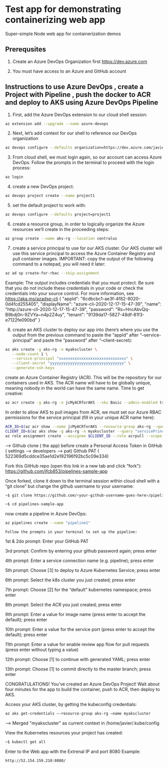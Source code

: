 # Test app for demonstrating containerizing web app

Super-simple Node web app for containerization demos


## Prerequsites
1. Create an Azure DevOps Organization first 
https://dev.azure.com

2. You must have access to an Azure and GitHub account

## Instructions to use Azure DevOps , create a Project with Pipeline , push the docker to ACR and deploy to AKS using Azure DevOps Pipeline
1. First, add the Azure DevOps extension to our cloud shell session:
```bash
az extension add --upgrade --name azure-devops
```
2. Next, let’s add context for our shell to reference our DevOps organization
```bash
az devops configure --defaults organization=https://dev.azure.com/javiercaparo574/
```

3. From cloud shell, we must login again, so our account can access Azure DevOps. Follow the prompts in the terminal to proceed with the login process:
```bash
az login
```

4. create a new DevOps project:
```bash
az devops project create --name project1
```

5. set the default project to work with:
```bash
az devops configure --defaults project=project1
```

6. create a resource group, in order to logically organize the Azure resources we’ll create in the proceeding steps:
```bash
az group create --name aks-rg --location centralus 
```

7. create a service principal to use for our AKS cluster. Our AKS cluster will use this service principal to access the Azure Container Registry and pull container images.
IMPORTANT: copy the output of the following command to a notepad, you will need it later:
```bash
az ad sp create-for-rbac --skip-assignment
```
Example:
The output includes credentials that you must protect. Be sure that you do not include these credentials in your code or check the credentials into your source control. For more information, see https://aka.ms/azadsp-cli
{
  "appId": "6cdbcbc1-ae3f-4f82-8020-0d4fcd255405",
  "displayName": "azure-cli-2020-12-17-15-47-39",
  "name": "http://azure-cli-2020-12-17-15-47-39",
  "password": "Rs~HncAbvQq-B9bdj0n-9ZVYa~n4p2Z4uy",
  "tenant": "9139da17-5827-48df-81f3-e7122fe090bd"
}


8. create an AKS cluster to deploy our app into (here’s where you use the output from the previous command to paste the “appId” after “–service-principal” and paste the “password” after “–client-secret):
```bash
az aks create -g aks-rg -n myakscluster \
   --node-count 1 \
   --service-principal "xxxxxxxxxxxxxxxxxxxxxxxxxxxxxx" \
   --client-secret "yyyyyyyyyyyyyyyyyyyyyyyyyyyyyyyyy" \
   --generate-ssh-keys
 ```  
create an Azure Container Registry (ACR). This will be the repository for our containers used in AKS. The ACR name will have to be globally unique, meaning nobody in the world can have the same name. Time to get creative:
```bash
az acr create -g aks-rg -n jcMyACRforAKS --sku Basic --admin-enabled true
```  

In order to allow AKS to pull images from ACR, we must set our Azure RBAC permissions for the service principal (fill in your unique ACR name here):
```bash
ACR_ID=$(az acr show --name jcMyACRforAKS --resource-group aks-rg --query "id" --output tsv)
CLIENT_ID=$(az aks show -g aks-rg -n myakscluster --query "servicePrincipalProfile.clientId" --output tsv)
az role assignment create --assignee $CLIENT_ID --role acrpull --scope $ACR_ID
``` 

--> Github clone ( the app)
 before create a Personal Access Token in GitHub ( settings --> developers --> pat)
Github PAT ( 522369d5cddce35ae1d2e192196f92bc5c09e334)

Fork this GitHub repo (open this link in a new tab and click “fork”): https://github.com/jfcb853/pipelines-sample-app

Once forked, clone it down to the terminal session within cloud shell with a “git clone” but change the github username to your username:
```bash
~$ git clone https://github.com/<your-github-username-goes-here>/pipelines-sample-app.git

~$ cd pipelines-sample-app
```
now create a pipeline in Azure DevOps:
```bash
az pipelines create --name "pipeline1"
```
    Follow the prompts in your terminal to set up the pipeline:
	
1st & 2do prompt: Enter your GitHub PAT 

3rd prompt: Confirm by entering your github password again; press enter

4th prompt: Enter a service connection name (e.g. pipeline); press enter

5th prompt: Choose [3] to deploy to Azure Kubernetes Service; press enter

6th prompt: Select the k8s cluster you just created; press enter

7th prompt: Choose [2] for the “default” kubernetes namespace; press enter

8th prompt: Select the ACR you just created; press enter

9th prompt: Enter a value for image name (press enter to accept the default); press enter

10th prompt: Enter a value for the service port (press enter to accept the default); press enter

11th prompt: Enter a value for enable review app flow for pull requests (press enter without typing a value)

12th prompt: Choose [1] to continue with generated YAML; press enter

13th prompt: Choose [1] to commit directly to the master branch; press enter

 

CONGRATULATIONS! You’ve created an Azure DevOps Project! Wait about four minutes for the app to build the container, push to ACR, then deploy to AKS.

 

Access your AKS cluster, by getting the kubeconfig credentials:
```bash
az aks get-credentials –-resource-group aks-rg –name myakscluster
```
  --> Merged "myakscluster" as current context in /home/javier/.kube/config

View the Kubernetes resources your project has created:
```bash
~$ kubectl get all
``` 

Enter to the Web app with the Extrenal IP and port 8080
Example:
```bash
http://52.154.159.210:8080/
```
